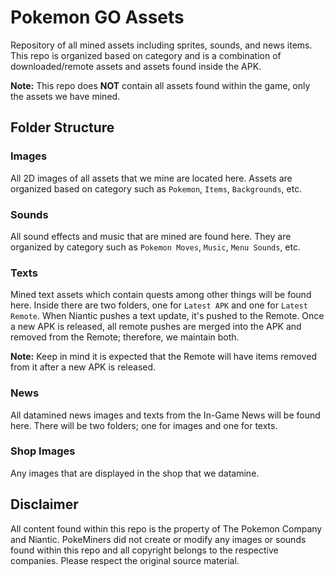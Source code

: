 # Pokemon GO Assets
Repository of all mined assets including sprites, sounds, and news items. This repo is organized based on category and is a combination of downloaded/remote assets and assets found inside the APK.

**Note:** This repo does **NOT** contain all assets found within the game, only the assets we have mined.

## Folder Structure
### Images

All 2D images of all assets that we mine are located here. Assets are organized based on category such as `Pokemon`, `Items`, `Backgrounds`, etc.

### Sounds

All sound effects and music that are mined are found here. They are organized by category such as `Pokemon Moves`, `Music`, `Menu Sounds`, etc.

### Texts
Mined text assets which contain quests among other things will be found here. Inside there are two folders, one for `Latest APK` and one for `Latest Remote`. When Niantic pushes a text update, it's pushed to the Remote. Once a new APK is released, all remote pushes are merged into the APK and removed from the Remote; therefore, we maintain both.

**Note:** Keep in mind it is expected that the Remote will have items removed from it after a new APK is released.

### News
All datamined news images and texts from the In-Game News will be found here. There will be two folders; one for images and one for texts.

### Shop Images
Any images that are displayed in the shop that we datamine.

## Disclaimer
All content found within this repo is the property of The Pokemon Company and Niantic. PokeMiners did not create or modify any images or sounds found within this repo and all copyright belongs to the respective companies. Please respect the original source material.